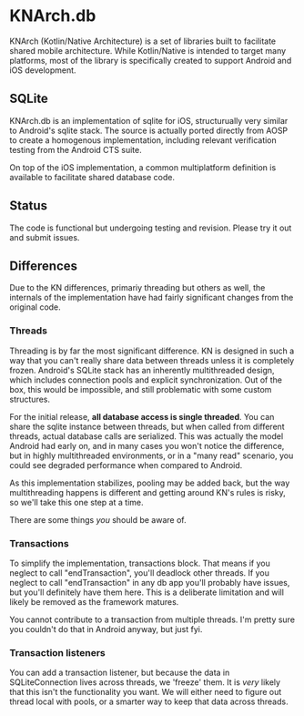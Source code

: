 # KNArch.db

KNArch (Kotlin/Native Architecture) is a set of libraries built to facilitate shared mobile architecture. While Kotlin/Native is intended to target many platforms, most of the library is specifically created to support Android and iOS development.

## SQLite

KNArch.db is an implementation of sqlite for iOS, structurually very similar to Android's sqlite stack. The source is actually ported directly from AOSP to create a homogenous implementation, including relevant verification testing from the Android CTS suite.

On top of the iOS implementation, a common multiplatform definition is available to facilitate shared database code.

## Status

The code is functional but undergoing testing and revision. Please try it out and submit issues.

## Differences

Due to the KN differences, primariy threading but others as well, the internals of the implementation have had fairly significant changes from the original code.

### Threads

Threading is by far the most significant difference. KN is designed in such a way that you can't really share data between threads unless it is completely frozen. Android's SQLite stack has an inherently multithreaded design, which includes connection pools and explicit synchronization. Out of the box, this would be impossible, and still problematic with some custom structures.

For the initial release, **all database access is single threaded**. You can share the sqlite instance between threads, but when called from different threads, actual database calls are serialized. This was actually the model Android had early on, and in many cases you won't notice the difference, but in highly multithreaded environments, or in a "many read" scenario, you could see degraded performance when compared to Android.

As this implementation stabilizes, pooling may be added back, but the way multithreading happens is different and getting around KN's rules is risky, so we'll take this one step at a time.

There are some things *you* should be aware of.

### Transactions

To simplify the implementation, transactions block. That means if you neglect to call "endTransaction", you'll deadlock other threads. If you neglect to call "endTransaction" in any db app you'll probably have issues, but you'll definitely have them here. This is a deliberate limitation and will likely be removed as the framework matures.

You cannot contribute to a transaction from multiple threads. I'm pretty sure you couldn't do that in Android anyway, but just fyi.

### Transaction listeners

You can add a transaction listener, but because the data in SQLiteConnection lives across threads, we 'freeze' them. It is *very* likely that this isn't the functionality you want. We will either need to figure out thread local with pools, or a smarter way to keep that data across threads.

